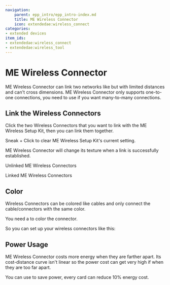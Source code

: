 ```yaml
---
navigation:
    parent: epp_intro/epp_intro-index.md
    title: ME Wireless Connector
    icon: extendedae:wireless_connect
categories:
- extended devices
item_ids:
- extendedae:wireless_connect
- extendedae:wireless_tool
---
```


# ME Wireless Connector

<Row gap="20">
<BlockImage id="extendedae:wireless_connect" scale="6"></BlockImage>
<ItemImage id="extendedae:wireless_tool" scale="6"></ItemImage>
</Row>

ME Wireless Connector can link two networks like <ItemLink id="ae2:quantum_link" /> but with limited distances and can't 
cross dimensions. ME Wireless Connector only supports one-to-one connections, you need to use <ItemLink id="extendedae:wireless_hub" /> 
if you want many-to-many connections.

## Link the Wireless Connectors

Click the two Wireless Connectors that you want to link with the ME Wireless Setup Kit, then you can link them together.

Sneak + Click to clear ME Wireless Setup Kit's current setting.

ME Wireless Connector will change its texture when a link is successfully established.

Unlinked ME Wireless Connectors

<GameScene zoom="5" background="transparent">
  <ImportStructure src="../structure/wireless_connector_off.snbt"></ImportStructure>
</GameScene>

Linked ME Wireless Connectors

<GameScene zoom="5" background="transparent">
  <ImportStructure src="../structure/wireless_connector_on.snbt"></ImportStructure>
</GameScene>

## Color

Wireless Connectors can be colored like cables and only connect the cable/connectors with the same color.

You need a <ItemLink id="ae2:color_applicator" /> to color the connector.

So you can set up your wireless connectors like this:

<GameScene zoom="3" background="transparent" interactive={true}>
  <ImportStructure src="../structure/wireless_connector_setup.snbt"></ImportStructure>
</GameScene>

## Power Usage

ME Wireless Connector costs more energy when they are farther apart. Its cost-distance curve isn't linear so the power 
cost can get very high if when they are too far apart.

You can use <ItemLink id="ae2:energy_card" /> to save power, every card can reduce 10% energy cost.

